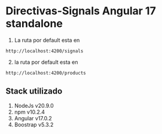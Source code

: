 # Directivas-Signals Angular 17 standalone

1. La ruta por default esta en

```
http://localhost:4200/signals
```

2. la ruta por default esta en

```
http://localhost:4200/products
```

## Stack utilizado

1. NodeJs v20.9.0
2. npm v10.2.4
3. Angular v17.0.2
4. Boostrap v5.3.2
